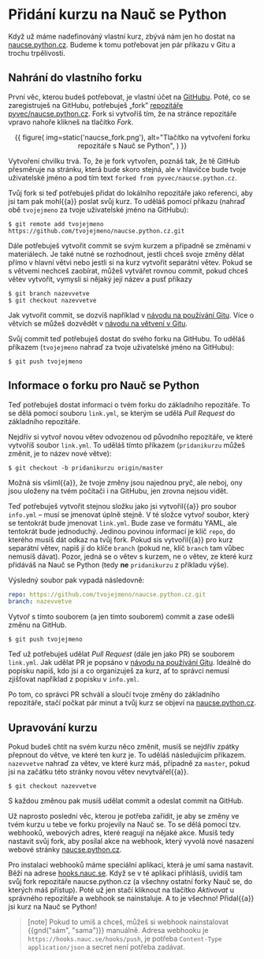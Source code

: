 # Přidání kurzu na Nauč se Python

Když už máme nadefinováný vlastní kurz, zbývá nám jen ho dostat na [naucse.python.cz](https://naucse.python.cz/).
Budeme k tomu potřebovat jen pár příkazu v Gitu a trochu trpělivosti.

## Nahrání do vlastního forku

První věc, kterou budeš potřebovat, je vlastní účet na [GitHubu](https://github.com/).
Poté, co se zaregistruješ na GitHubu, potřebuješ „fork” [repozitáře pyvec/naucse.python.cz](https://github.com/pyvec/naucse.python.cz).
Fork si vytvoříš tím, že na stránce repozitáře vpravo nahoře klikneš na tlačítko _Fork_.

<div style="text-align: center">
{{ figure(
    img=static('naucse_fork.png'),
    alt="Tlačítko na vytvoření forku repozitáře s Nauč se Python",
) }}
</div>

Vytvoření chvilku trvá.
To, že je fork vytvořen, poznáš tak, že tě GitHub přesměruje na stránku, která bude skoro stejná, ale v hlavičce bude tvoje uživatelské jméno a pod tím text `forked from pyvec/naucse.python.cz`.

Tvůj fork si teď potřebuješ přidat do lokálního repozitáře jako referenci, aby jsi tam pak mohl{{a}} poslat svůj kurz.
To uděláš pomocí příkazu (nahraď obě `tvojejmeno` za tvoje uživatelské jméno na GitHubu):

```console
$ git remote add tvojejmeno https://github.com/tvojejmeno/naucse.python.cz.git
```

Dále potřebuješ vytvořit commit se svým kurzem a případně se změnami v materiálech.
Je také nutné se rozhodnout, jestli chceš svoje změny dělat přímo v hlavní větvi nebo jestli si na kurz vytvořit separátní větev.
Pokud se s větvemi nechceš zaobírat, můžeš vytvářet rovnou commit, pokud chceš větev vytvořit, vymysli si nějaký její název a pusť příkazy

```console
$ git branch nazevvetve
$ git checkout nazevvetve
```

Jak vytvořit commit, se dozvíš například v [návodu na používání Gitu]({{lesson_url("git/git-collaboration-2in1")}}).
Více o větvích se můžeš dozvědět v [návodu na větvení v Gitu]({{lesson_url("git/branching")}}).

Svůj commit teď potřebuješ dostat do svého forku na GitHubu.
To uděláš příkazem (`tvojejmeno` nahraď za tvoje uživatelské jméno na GitHubu):

```console
$ git push tvojejmeno
```

## Informace o forku pro Nauč se Python

Teď potřebuješ dostat informaci o tvém forku do základního repozitáře.
To se dělá pomocí souboru `link.yml`, se kterým se udělá _Pull Request_ do základního repozitáře.

Nejdřív si vytvoř novou větev odvozenou od původního repozitáře, ve které vytvoříš soubor `link.yml`.
To uděláš tímto příkazem (`pridanikurzu` můžeš změnit, je to název nové větve):

```console
$ git checkout -b pridanikurzu origin/master
```

Možná sis všiml{{a}}, že tvoje změny jsou najednou pryč, ale neboj, ony jsou uloženy na tvém počítači i na GitHubu, jen zrovna nejsou vidět.

Teď potřebuješ vytvořit stejnou složku jako jsi vytvořil{{a}} pro soubor `info.yml` – musí se jmenovat úplně stejně.
V té složce vytvoř soubor, který se tentokrát bude jmenovat `link.yml`.
Bude zase ve formátu YAML, ale tentokrát bude jednoduchý.
Jedinou povinou informací je klíč `repo`, do kterého musíš dát odkaz na tvůj fork.
Pokud sis vytvořil{{a}} pro kurz separátní větev, napiš jí do klíče `branch` (pokud ne, klíč `branch` tam vůbec nemusíš dávat).
Pozor, jedná se o větev s kurzem, ne o větev, ze které kurz přidáváš na Nauč se Python (tedy **ne** `pridanikurzu` z příkladu výše).

Výsledný soubor pak vypadá následovně:

```yaml
repo: https://github.com/tvojejmeno/naucse.python.cz.git
branch: nazevvetve
```

Vytvoř s tímto souborem (a jen tímto souborem) commit a zase odešli změnu na GitHub.

```console
$ git push tvojejmeno
```

Teď už potřebuješ udělat _Pull Request_ (dále jen jako PR) se souborem `link.yml`.
Jak udělat PR je popsáno v [návodu na používání Gitu]({{lesson_url("git/git-collaboration-2in1")}}).
Ideálně do popisku napiš, kdo jsi a co organizuješ za kurz, ať to správci nemusí zjišťovat například z popisku v `info.yml`.

Po tom, co správci PR schválí a sloučí tvoje změny do základního repozitáře, stačí počkat pár minut a tvůj kurz se objeví na [naucse.python.cz](https://naucse.python.cz/).

## Upravování kurzu

Pokud budeš chtít na svém kurzu něco změnit, musíš se nejdřív zpátky přepnout do větve, ve které ten kurz je.
To uděláš následujícím příkazem.
`nazevvetve` nahraď za větev, ve které kurz máš, případně za `master`, pokud jsi na začátku této stránky novou větev nevytvářel{{a}}.

```console
$ git checkout nazevvetve
```

S každou změnou pak musíš udělat commit a odeslat commit na GitHub.

Už naprosto poslední věc, kterou je potřeba zařídit, je aby se změny ve tvém kurzu u tebe ve forku projevily na Nauč se.
To se dělá pomocí tzv. webhooků, webových adres, které reagují na nějaké akce.
Musíš tedy nastavit svůj fork, aby posílal akce na webhook, který vyvolá nové nasazení webové stránky [naucse.python.cz](https://naucse.python.cz/).

Pro instalaci webhooků máme speciální aplikaci, která je umí sama nastavit.
Běží na adrese [hooks.nauc.se](https://hooks.nauc.se).
Když se v té aplikaci přihlásíš, uvidíš tam svůj fork repozitáře naucse.python.cz (a všechny ostatní forky Nauč se, do kterých máš přístup).
Poté už jen stačí kliknout na tlačítko _Aktivovat_ u správného repozitáře a webhook se nainstaluje.
A to je všechno! Přidal{{a}} jsi kurz na Nauč se Python!

> [note]
> Pokud to umíš a chceš, můžeš si webhook nainstalovat {{gnd("sám", "sama")}} manuálně.
> Adresa webhooku je `https://hooks.nauc.se/hooks/push`, je potřeba `Content-Type` `application/json` a secret není potřeba zadávat.
